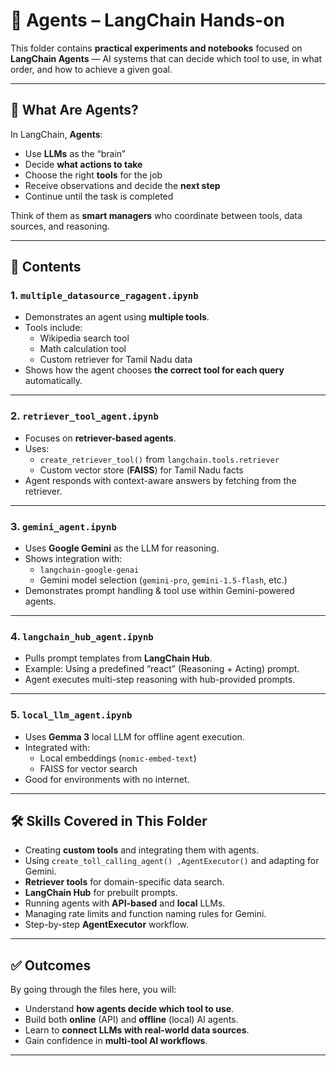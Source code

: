 # 🤖 Agents – LangChain Hands-on

This folder contains **practical experiments and notebooks** focused on **LangChain Agents** — AI systems that can decide which tool to use, in what order, and how to achieve a given goal.

---

## 📌 What Are Agents?
In LangChain, **Agents**:
- Use **LLMs** as the “brain”
- Decide **what actions to take**
- Choose the right **tools** for the job
- Receive observations and decide the **next step**
- Continue until the task is completed

Think of them as **smart managers** who coordinate between tools, data sources, and reasoning.

---

## 📂 Contents

### 1. `multiple_datasource_ragagent.ipynb`
- Demonstrates an agent using **multiple tools**.
- Tools include:
  - Wikipedia search tool
  - Math calculation tool
  - Custom retriever for Tamil Nadu data
- Shows how the agent chooses **the correct tool for each query** automatically.

---

### 2. `retriever_tool_agent.ipynb`
- Focuses on **retriever-based agents**.
- Uses:
  - `create_retriever_tool()` from `langchain.tools.retriever`
  - Custom vector store (**FAISS**) for Tamil Nadu facts
- Agent responds with context-aware answers by fetching from the retriever.

---

### 3. `gemini_agent.ipynb`
- Uses **Google Gemini** as the LLM for reasoning.
- Shows integration with:
  - `langchain-google-genai`
  - Gemini model selection (`gemini-pro`, `gemini-1.5-flash`, etc.)
- Demonstrates prompt handling & tool use within Gemini-powered agents.

---

### 4. `langchain_hub_agent.ipynb`
- Pulls prompt templates from **LangChain Hub**.
- Example: Using a predefined “react” (Reasoning + Acting) prompt.
- Agent executes multi-step reasoning with hub-provided prompts.

---

### 5. `local_llm_agent.ipynb`
- Uses **Gemma 3** local LLM for offline agent execution.
- Integrated with:
  - Local embeddings (`nomic-embed-text`)
  - FAISS for vector search
- Good for environments with no internet.

---

## 🛠 Skills Covered in This Folder
- Creating **custom tools** and integrating them with agents.
- Using `create_toll_calling_agent() ,AgentExecutor()`  and adapting for Gemini.
- **Retriever tools** for domain-specific data search.
- **LangChain Hub** for prebuilt prompts.
- Running agents with **API-based** and **local** LLMs.
- Managing rate limits and function naming rules for Gemini.
- Step-by-step **AgentExecutor** workflow.

---

## ✅ Outcomes
By going through the files here, you will:
- Understand **how agents decide which tool to use**.
- Build both **online** (API) and **offline** (local) AI agents.
- Learn to **connect LLMs with real-world data sources**.
- Gain confidence in **multi-tool AI workflows**.

---
